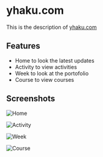 # yhaku.com

This is the description of [yhaku.com](https://yhaku.com)

## Features

- Home to look the latest updates
- Activity to view activities
- Week to look at the portofolio
- Course to view courses

## Screenshots

![Home](images/Home.png)

![Activity](images/impactbyte_horizontal_color-trans.svg)

![Week](images/download.jpeg)

![Course](impactbyte_horizontal_color-trans.svg)
